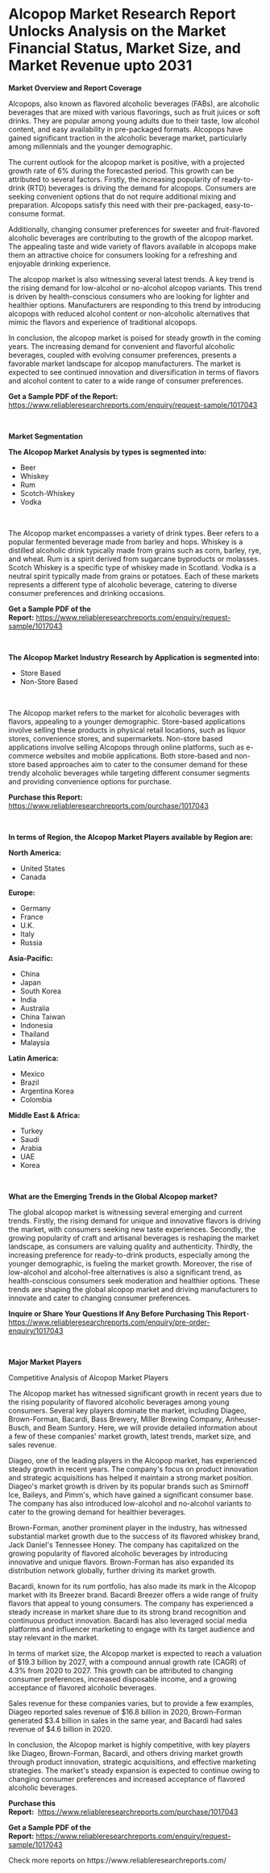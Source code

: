<p><h1>Alcopop Market Research Report Unlocks Analysis on the Market Financial Status, Market Size, and Market Revenue upto 2031</h1></p><p><strong>Market Overview and Report Coverage</strong></p>
<p><p>Alcopops, also known as flavored alcoholic beverages (FABs), are alcoholic beverages that are mixed with various flavorings, such as fruit juices or soft drinks. They are popular among young adults due to their taste, low alcohol content, and easy availability in pre-packaged formats. Alcopops have gained significant traction in the alcoholic beverage market, particularly among millennials and the younger demographic.</p><p>The current outlook for the alcopop market is positive, with a projected growth rate of 6% during the forecasted period. This growth can be attributed to several factors. Firstly, the increasing popularity of ready-to-drink (RTD) beverages is driving the demand for alcopops. Consumers are seeking convenient options that do not require additional mixing and preparation. Alcopops satisfy this need with their pre-packaged, easy-to-consume format.</p><p>Additionally, changing consumer preferences for sweeter and fruit-flavored alcoholic beverages are contributing to the growth of the alcopop market. The appealing taste and wide variety of flavors available in alcopops make them an attractive choice for consumers looking for a refreshing and enjoyable drinking experience.</p><p>The alcopop market is also witnessing several latest trends. A key trend is the rising demand for low-alcohol or no-alcohol alcopop variants. This trend is driven by health-conscious consumers who are looking for lighter and healthier options. Manufacturers are responding to this trend by introducing alcopops with reduced alcohol content or non-alcoholic alternatives that mimic the flavors and experience of traditional alcopops.</p><p>In conclusion, the alcopop market is poised for steady growth in the coming years. The increasing demand for convenient and flavorful alcoholic beverages, coupled with evolving consumer preferences, presents a favorable market landscape for alcopop manufacturers. The market is expected to see continued innovation and diversification in terms of flavors and alcohol content to cater to a wide range of consumer preferences.</p></p>
<p><strong>Get a Sample PDF of the Report:</strong> <a href="https://www.reliableresearchreports.com/enquiry/request-sample/1017043">https://www.reliableresearchreports.com/enquiry/request-sample/1017043</a></p>
<p>&nbsp;</p>
<p><strong>Market Segmentation</strong></p>
<p><strong>The Alcopop Market Analysis by types is segmented into:</strong></p>
<p><ul><li>Beer</li><li>Whiskey</li><li>Rum</li><li>Scotch-Whiskey</li><li>Vodka</li></ul></p>
<p>&nbsp;</p>
<p><p>The Alcopop market encompasses a variety of drink types. Beer refers to a popular fermented beverage made from barley and hops. Whiskey is a distilled alcoholic drink typically made from grains such as corn, barley, rye, and wheat. Rum is a spirit derived from sugarcane byproducts or molasses. Scotch Whiskey is a specific type of whiskey made in Scotland. Vodka is a neutral spirit typically made from grains or potatoes. Each of these markets represents a different type of alcoholic beverage, catering to diverse consumer preferences and drinking occasions.</p></p>
<p><strong>Get a Sample PDF of the Report:</strong>&nbsp;<a href="https://www.reliableresearchreports.com/enquiry/request-sample/1017043">https://www.reliableresearchreports.com/enquiry/request-sample/1017043</a></p>
<p>&nbsp;</p>
<p><strong>The Alcopop Market Industry Research by Application is segmented into:</strong></p>
<p><ul><li>Store Based</li><li>Non-Store Based</li></ul></p>
<p>&nbsp;</p>
<p><p>The Alcopop market refers to the market for alcoholic beverages with flavors, appealing to a younger demographic. Store-based applications involve selling these products in physical retail locations, such as liquor stores, convenience stores, and supermarkets. Non-store based applications involve selling Alcopops through online platforms, such as e-commerce websites and mobile applications. Both store-based and non-store based approaches aim to cater to the consumer demand for these trendy alcoholic beverages while targeting different consumer segments and providing convenience options for purchase.</p></p>
<p><strong>Purchase this Report:</strong>&nbsp; <a href="https://www.reliableresearchreports.com/purchase/1017043">https://www.reliableresearchreports.com/purchase/1017043</a></p>
<p>&nbsp;</p>
<p><strong>In terms of Region, the Alcopop Market Players available by Region are:</strong></p>
<p>
    <p> <strong> North America: </strong>
        <ul>
            <li>United States</li>
            <li>Canada</li>
        </ul>
        </p> 
    <p> <strong> Europe: </strong>
        <ul>
            <li>Germany</li>
            <li>France</li>
            <li>U.K.</li>
            <li>Italy</li>
            <li>Russia</li>
        </ul>
        </p> 
    <p> <strong> Asia-Pacific: </strong>
        <ul>
            <li>China</li>
            <li>Japan</li>
            <li>South Korea</li>
            <li>India</li>
            <li>Australia</li>
            <li>China Taiwan</li>
            <li>Indonesia</li>
            <li>Thailand</li>
            <li>Malaysia</li>
        </ul>
        </p> 
    <p> <strong> Latin America: </strong>
        <ul>
            <li>Mexico</li>
            <li>Brazil</li>
            <li>Argentina Korea</li>
            <li>Colombia</li>
        </ul>
        </p> 
    <p> <strong> Middle East & Africa: </strong>
        <ul>
            <li>Turkey</li>
            <li>Saudi</li>
            <li>Arabia</li>
            <li>UAE</li>
            <li>Korea</li>
        </ul>
    </p>
    </p>
<p>&nbsp;</p>
<p><strong>What are the Emerging Trends in the Global Alcopop market?</strong></p>
<p><p>The global alcopop market is witnessing several emerging and current trends. Firstly, the rising demand for unique and innovative flavors is driving the market, with consumers seeking new taste experiences. Secondly, the growing popularity of craft and artisanal beverages is reshaping the market landscape, as consumers are valuing quality and authenticity. Thirdly, the increasing preference for ready-to-drink products, especially among the younger demographic, is fueling the market growth. Moreover, the rise of low-alcohol and alcohol-free alternatives is also a significant trend, as health-conscious consumers seek moderation and healthier options. These trends are shaping the global alcopop market and driving manufacturers to innovate and cater to changing consumer preferences.</p></p>
<p><strong>Inquire or Share Your Questions If Any Before Purchasing This Report</strong>- <a href="https://www.reliableresearchreports.com/enquiry/pre-order-enquiry/1017043">https://www.reliableresearchreports.com/enquiry/pre-order-enquiry/1017043</a></p>
<p>&nbsp;</p>
<p><strong>Major Market Players</strong></p>
<p><p>Competitive Analysis of Alcopop Market Players</p><p>The Alcopop market has witnessed significant growth in recent years due to the rising popularity of flavored alcoholic beverages among young consumers. Several key players dominate the market, including Diageo, Brown-Forman, Bacardi, Bass Brewery, Miller Brewing Company, Anheuser-Busch, and Beam Suntory. Here, we will provide detailed information about a few of these companies' market growth, latest trends, market size, and sales revenue.</p><p>Diageo, one of the leading players in the Alcopop market, has experienced steady growth in recent years. The company's focus on product innovation and strategic acquisitions has helped it maintain a strong market position. Diageo's market growth is driven by its popular brands such as Smirnoff Ice, Baileys, and Pimm's, which have gained a significant consumer base. The company has also introduced low-alcohol and no-alcohol variants to cater to the growing demand for healthier beverages.</p><p>Brown-Forman, another prominent player in the industry, has witnessed substantial market growth due to the success of its flavored whiskey brand, Jack Daniel's Tennessee Honey. The company has capitalized on the growing popularity of flavored alcoholic beverages by introducing innovative and unique flavors. Brown-Forman has also expanded its distribution network globally, further driving its market growth.</p><p>Bacardi, known for its rum portfolio, has also made its mark in the Alcopop market with its Breezer brand. Bacardi Breezer offers a wide range of fruity flavors that appeal to young consumers. The company has experienced a steady increase in market share due to its strong brand recognition and continuous product innovation. Bacardi has also leveraged social media platforms and influencer marketing to engage with its target audience and stay relevant in the market.</p><p>In terms of market size, the Alcopop market is expected to reach a valuation of $19.3 billion by 2027, with a compound annual growth rate (CAGR) of 4.3% from 2020 to 2027. This growth can be attributed to changing consumer preferences, increased disposable income, and a growing acceptance of flavored alcoholic beverages.</p><p>Sales revenue for these companies varies, but to provide a few examples, Diageo reported sales revenue of $16.8 billion in 2020, Brown-Forman generated $3.4 billion in sales in the same year, and Bacardi had sales revenue of $4.6 billion in 2020.</p><p>In conclusion, the Alcopop market is highly competitive, with key players like Diageo, Brown-Forman, Bacardi, and others driving market growth through product innovation, strategic acquisitions, and effective marketing strategies. The market's steady expansion is expected to continue owing to changing consumer preferences and increased acceptance of flavored alcoholic beverages.</p></p>
<p><strong>Purchase this Report:</strong>&nbsp;&nbsp;<a href="https://www.reliableresearchreports.com/purchase/1017043">https://www.reliableresearchreports.com/purchase/1017043</a></p>
<p></p>
<p><strong>Get a Sample PDF of the Report:</strong>&nbsp;<a href="https://www.reliableresearchreports.com/enquiry/request-sample/1017043">https://www.reliableresearchreports.com/enquiry/request-sample/1017043</a></p>
<p>Check more reports on https://www.reliableresearchreports.com/</p>